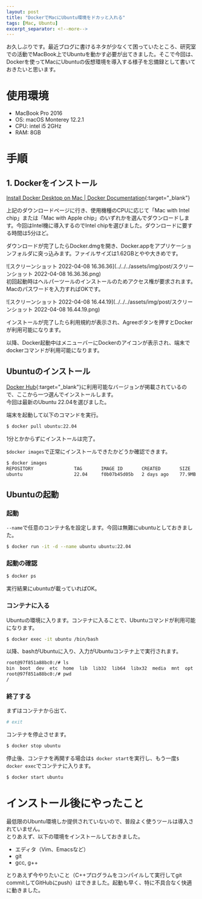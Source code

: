 ```yaml
---
layout: post
title: "DockerでMacにUbuntu環境をドカッと入れる"
tags: [Mac, Ubuntu]
excerpt_separator: <!--more-->
---
```


お久しぶりです。最近ブログに書けるネタが少なくて困っていたところ、研究室での活動でMacBook上でUbuntuを動かす必要が出てきました。そこで今回は、Dockerを使ってMacにUbuntuの仮想環境を導入する様子を忘備録として書いておきたいと思います。

<!--more-->  

# 使用環境

- MacBook Pro 2016
- OS: macOS Monterey 12.2.1
- CPU: intel i5 2GHz
- RAM: 8GB

# 手順

## 1. Dockerをインストール

[Install Docker Desktop on Mac \| Docker Documentation](https://docs.docker.com/desktop/mac/install/){:target="_blank"}  

上記のダウンロードページに行き、使用機種のCPUに応じて「Mac with Intel chip」または「Mac with Apple chip」のいずれかを選んでダウンロードします。今回はIntel機に導入するのでIntel chipを選びました。ダウンロードに要する時間は5分ほど。  

ダウンロードが完了したらDocker.dmgを開き、Docker.appをアプリケーションフォルダに突っ込みます。ファイルサイズは1.62GBとやや大きめです。  


![スクリーンショット 2022-04-08 16.36.36](../../../assets/img/post/スクリーンショット 2022-04-08 16.36.36.png)  
初回起動時はヘルパーツールのインストールのためアクセス権が要求されます。Macのパスワードを入力すればOKです。  

![スクリーンショット 2022-04-08 16.44.19](../../../assets/img/post/スクリーンショット 2022-04-08 16.44.19.png)

インストールが完了したら利用規約が表示され、Agreeボタンを押すとDockerが利用可能になります。  

以降、Docker起動中はメニューバーにDockerのアイコンが表示され、端末でdockerコマンドが利用可能になります。

## Ubuntuのインストール

[Docker Hub](https://hub.docker.com/_/ubuntu/){:target="_blank"}に利用可能なバージョンが掲載されているので、ここから一つ選んでインストールします。  
今回は最新のUbuntu 22.04を選びました。  

端末を起動して以下のコマンドを実行。  

```bash
$ docker pull ubuntu:22.04
```

1分とかからずにインストールは完了。  

``$docker images``で正常にインストールできたかどうか確認できます。

```bash
$ docker images
REPOSITORY               TAG       IMAGE ID       CREATED       SIZE
ubuntu                   22.04     f0b07b45d05b   2 days ago    77.9MB
```

## Ubuntuの起動

### 起動

``--name``で任意のコンテナ名を設定します。今回は無難にubuntuとしておきました。

```bash
$ docker run -it -d --name ubuntu ubuntu:22.04
```

### 起動の確認

```bash
$ docker ps
```

実行結果にubuntuが載っていればOK。

### コンテナに入る

Ubuntuの環境に入ります。コンテナに入ることで、Ubuntuコマンドが利用可能になります。

```bash
$ docker exec -it ubuntu /bin/bash
```

以降、bashがUbuntuに入り、入力がUbuntuコンテナ上で実行されます。  

```sh
root@97f851a88bc0:/# ls
bin  boot  dev  etc  home  lib  lib32  lib64  libx32  media  mnt  opt  proc  root  run  sbin  srv  sys  tmp  usr  var
root@97f851a88bc0:/# pwd
/
```

### 終了する

まずはコンテナから出て、

```sh
# exit
```

コンテナを停止させます。  

```bash
$ docker stop ubuntu
```

停止後、コンテナを再開する場合は``$ docker start``を実行し、もう一度``$ docker exec``でコンテナに入ります。

```bash
$ docker start ubuntu
```



# インストール後にやったこと

最低限のUbuntu環境しか提供されていないので、普段よく使うツールは導入されていません。  
とりあえず、以下の環境をインストールしておきました。  

- エディタ（Vim、Emacsなど）
- git
- gcc, g++

とりあえず今やりたいこと（C++プログラムをコンパイルして実行してgit commitしてGitHubにpush）はできました。起動も早く、特に不具合なく快適に動きました。
